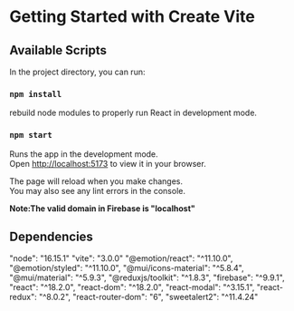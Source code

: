# Getting Started with Create Vite

## Available Scripts

In the project directory, you can run:
### `npm install`

rebuild node modules to properly run React in development mode.

### `npm start`

Runs the app in the development mode.\
Open [http://localhost:5173](http://localhost:5173) to view it in your browser.

The page will reload when you make changes.\
You may also see any lint errors in the console.

**Note:The valid domain in Firebase is "localhost"**

## Dependencies
"node": "16.15.1"
"vite": "3.0.0"
"@emotion/react": "^11.10.0",
"@emotion/styled": "^11.10.0",
"@mui/icons-material": "^5.8.4",
"@mui/material": "^5.9.3",
"@reduxjs/toolkit": "^1.8.3",
"firebase": "^9.9.1",
"react": "^18.2.0",
"react-dom": "^18.2.0",
"react-modal": "^3.15.1",
"react-redux": "^8.0.2",
"react-router-dom": "6",
"sweetalert2": "^11.4.24"
